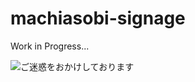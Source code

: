 machiasobi-signage
==================

Work in Progress...


![ご迷惑をおかけしております](http://4.bp.blogspot.com/-rvtAxy-lIqQ/UgsvHLfNQpI/AAAAAAAAXPw/5Yj4KpNsq3A/s800/mark_koujichu.png)